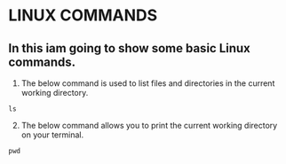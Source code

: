 # LINUX COMMANDS
## In this iam going to show some basic Linux commands.

1. The below command is used to list files and directories in the current working directory.
~~~
ls
~~~

2. The below command allows you to print the current working directory on your terminal.
~~~
pwd
~~~